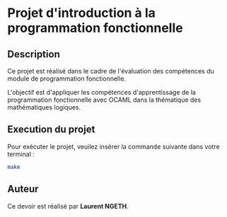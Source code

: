 # Projet d'introduction à la programmation fonctionnelle

## Description

Ce projet est réalisé dans le cadre de l'évaluation des compétences du module de programmation fonctionnelle.  
  
L'objectif est d'appliquer les compétences d'apprentissage de la programmation fonctionnelle avec OCAML dans la thématique des mathématiques logiques.

## Execution du projet

Pour exécuter le projet, veuilez insérer la commande suivante dans votre terminal :

```sh
make
```

## Auteur

Ce devoir est réalisé par **Laurent NGETH**.  
